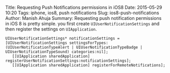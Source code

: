 Title: Requesting Push Notifications permissions in iOS8
Date: 2015-05-29 10:20
Tags: iphone, ios8, push notifications
Slug: ios8-push-notifications
Author: Manish Ahuja
Summary: Requesting push notification permissions in iOS 8 is pretty simple. you first create ```UIUserNotificationSettings``` and then register the settings on ```UIApplication```. 

 ```
 UIUserNotificationSettings* notificationSettings = [UIUserNotificationSettings settingsForTypes:(UIUserNotificationTypeAlert | UIUserNotificationTypeBadge | UIUserNotificationTypeSound) categories:nil];
    [[UIApplication sharedApplication] registerUserNotificationSettings:notificationSettings];
    [[UIApplication sharedApplication] registerForRemoteNotifications];
```